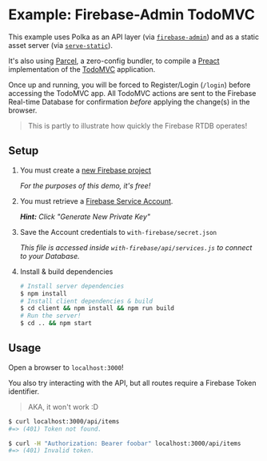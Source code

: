 # Example: Firebase-Admin TodoMVC

This example uses Polka as an API layer (via [`firebase-admin`](https://www.npmjs.com/package/firebase-admin)) and as a static asset server (via [`serve-static`](https://www.npmjs.com/package/serve-static)).

It's also using [Parcel](https://github.com/parcel-bundler/parcel), a zero-config bundler, to compile a [Preact](https://github.com/developit/preact) implementation of the [TodoMVC](http://todomvc.com) application.

Once up and running, you will be forced to Register/Login (`/login`) before accessing the TodoMVC app. All TodoMVC actions are sent to the Firebase Real-time Database for confirmation _before_ applying the change(s) in the browser.

> This is partly to illustrate how quickly the Firebase RTDB operates!

## Setup

1. You must create a [new Firebase project](https://firebase.google.com/docs/web/setup)

    _For the purposes of this demo, it's free!_

2. You must retrieve a [Firebase Service Account](https://firebase.google.com/docs/admin/setup#add_firebase_to_your_app).

    _**Hint:** Click "Generate New Private Key"_

3. Save the Account credentials to `with-firebase/secret.json`

    _This file is accessed inside `with-firebase/api/services.js` to connect to your Database._

4. Install & build dependencies

    ```sh
    # Install server dependencies
    $ npm install
    # Install client dependencies & build
    $ cd client && npm install && npm run build
    # Run the server!
    $ cd .. && npm start
    ```

## Usage

Open a browser to `localhost:3000`!

You also try interacting with the API, but all routes require a Firebase Token identifier.
> AKA, it won't work :D

```sh
$ curl localhost:3000/api/items
#=> (401) Token not found.

$ curl -H "Authorization: Bearer foobar" localhost:3000/api/items
#=> (401) Invalid token.
```
